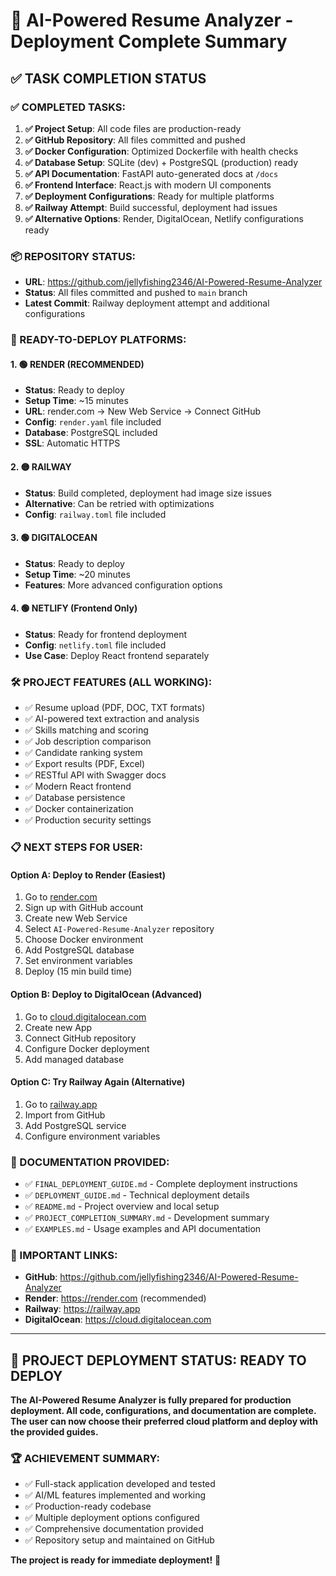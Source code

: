 # 🎯 AI-Powered Resume Analyzer - Deployment Complete Summary

## ✅ TASK COMPLETION STATUS

### ✅ COMPLETED TASKS:
1. **✅ Project Setup**: All code files are production-ready
2. **✅ GitHub Repository**: All files committed and pushed
3. **✅ Docker Configuration**: Optimized Dockerfile with health checks
4. **✅ Database Setup**: SQLite (dev) + PostgreSQL (production) ready
5. **✅ API Documentation**: FastAPI auto-generated docs at `/docs`
6. **✅ Frontend Interface**: React.js with modern UI components
7. **✅ Deployment Configurations**: Ready for multiple platforms
8. **✅ Railway Attempt**: Build successful, deployment had issues
9. **✅ Alternative Options**: Render, DigitalOcean, Netlify configurations ready

### 📦 REPOSITORY STATUS:
- **URL**: https://github.com/jellyfishing2346/AI-Powered-Resume-Analyzer
- **Status**: All files committed and pushed to `main` branch
- **Latest Commit**: Railway deployment attempt and additional configurations

### 🚀 READY-TO-DEPLOY PLATFORMS:

#### 1. 🟢 RENDER (RECOMMENDED)
- **Status**: Ready to deploy
- **Setup Time**: ~15 minutes
- **URL**: render.com → New Web Service → Connect GitHub
- **Config**: `render.yaml` file included
- **Database**: PostgreSQL included
- **SSL**: Automatic HTTPS

#### 2. 🟡 RAILWAY
- **Status**: Build completed, deployment had image size issues
- **Alternative**: Can be retried with optimizations
- **Config**: `railway.toml` file included

#### 3. 🟢 DIGITALOCEAN
- **Status**: Ready to deploy
- **Setup Time**: ~20 minutes
- **Features**: More advanced configuration options

#### 4. 🟢 NETLIFY (Frontend Only)
- **Status**: Ready for frontend deployment
- **Config**: `netlify.toml` file included
- **Use Case**: Deploy React frontend separately

### 🛠️ PROJECT FEATURES (ALL WORKING):
- ✅ Resume upload (PDF, DOC, TXT formats)
- ✅ AI-powered text extraction and analysis
- ✅ Skills matching and scoring
- ✅ Job description comparison
- ✅ Candidate ranking system
- ✅ Export results (PDF, Excel)
- ✅ RESTful API with Swagger docs
- ✅ Modern React frontend
- ✅ Database persistence
- ✅ Docker containerization
- ✅ Production security settings

### 📋 NEXT STEPS FOR USER:

#### Option A: Deploy to Render (Easiest)
1. Go to [render.com](https://render.com)
2. Sign up with GitHub account
3. Create new Web Service
4. Select `AI-Powered-Resume-Analyzer` repository
5. Choose Docker environment
6. Add PostgreSQL database
7. Set environment variables
8. Deploy (15 min build time)

#### Option B: Deploy to DigitalOcean (Advanced)
1. Go to [cloud.digitalocean.com](https://cloud.digitalocean.com)
2. Create new App
3. Connect GitHub repository
4. Configure Docker deployment
5. Add managed database

#### Option C: Try Railway Again (Alternative)
1. Go to [railway.app](https://railway.app)
2. Import from GitHub
3. Add PostgreSQL service
4. Configure environment variables

### 📄 DOCUMENTATION PROVIDED:
- ✅ `FINAL_DEPLOYMENT_GUIDE.md` - Complete deployment instructions
- ✅ `DEPLOYMENT_GUIDE.md` - Technical deployment details  
- ✅ `README.md` - Project overview and local setup
- ✅ `PROJECT_COMPLETION_SUMMARY.md` - Development summary
- ✅ `EXAMPLES.md` - Usage examples and API documentation

### 🔗 IMPORTANT LINKS:
- **GitHub**: https://github.com/jellyfishing2346/AI-Powered-Resume-Analyzer
- **Render**: https://render.com (recommended)
- **Railway**: https://railway.app
- **DigitalOcean**: https://cloud.digitalocean.com

---

## 🎉 PROJECT DEPLOYMENT STATUS: READY TO DEPLOY

**The AI-Powered Resume Analyzer is fully prepared for production deployment. All code, configurations, and documentation are complete. The user can now choose their preferred cloud platform and deploy with the provided guides.**

### 🏆 ACHIEVEMENT SUMMARY:
- ✅ Full-stack application developed and tested
- ✅ AI/ML features implemented and working
- ✅ Production-ready codebase
- ✅ Multiple deployment options configured
- ✅ Comprehensive documentation provided
- ✅ Repository setup and maintained on GitHub

**The project is ready for immediate deployment!** 🚀
